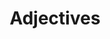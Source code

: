 ---
title: Adjectives
layout: revealjs-exercise
goal: "Get to know basic adjectives to describe people."
why:
  - "You will notice that these adjectives are everywhere."
  - "It is easy to memorize pair of words, such as antonyms."
  - "Your descriptions become richer with more adjectives."
permalink: adjectives
standardtime: 700

content:
  - center: jovem
    translation: "young"
  - center: velho
    translation: "old"
  - center: alto
    translation: "tall"
  - center: baixo
    translation: "short"
  - center: feliz
    translation: "happy"
  - center: triste
    translation: "sad"
  - center: gordo 
    translation: "fat"
  - center: magro 
    translation: "skinny"
  - center: rico 
    translation: "rich"
  - center: pobre 
    translation: "poor"
  - center: forte 
    translation: "strong"
  - center: fraco 
    translation: "weak"
  - center: solteiro 
    translation: "single"
  - center: casado 
    translation: "married"
  - center: bonito 
    translation: "handsome"
  - center: feio 
    translation: "ugly"
  - center: bonita 
    translation: "pretty"
  - center: loira 
    translation: "blonde"
  - center: morena 
    translation: "brunette"
  - center: saudavél 
    translation: "healthy"
  - center: doente 
    translation: "sick"
  - center: bem  
    translation: "well"
  - center: mal
    translation: "bad"
---